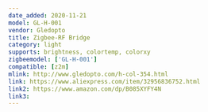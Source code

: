 ```yaml
---
date_added: 2020-11-21
model: GL-H-001
vendor: Gledopto
title: Zigbee-RF Bridge
category: light
supports: brightness, colortemp, colorxy
zigbeemodel: ['GL-H-001']
compatible: [z2m]
mlink: http://www.gledopto.com/h-col-354.html
link: https://www.aliexpress.com/item/32956836752.html
link2: https://www.amazon.com/dp/B085XYFY4N
link3: 
---
```


